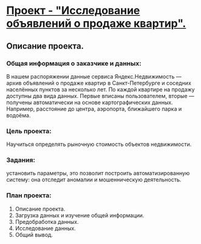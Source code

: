 # [Проект - "Исследование объявлений о продаже квартир".](https://github.com/usr036943/yandex_practicum_projects/blob/main/2.%20Исследование%20объявлений%20о%20продаже%20квартир/2.%20Исследование%20объявлений%20о%20продаже%20квартир.ipynb)
## Описание проекта.
### Общая информация о заказчике и данных: 
В нашем распоряжении данные сервиса Яндекс.Недвижимость — архив объявлений о продаже квартир в Санкт-Петербурге и соседних населённых пунктов за несколько лет. По каждой квартире на продажу доступны два вида данных. Первые вписаны пользователем, вторые — получены автоматически на основе картографических данных. Например, расстояние до центра, аэропорта, ближайшего парка и водоёма.

### Цель проекта: 
Научиться определять рыночную стоимость объектов недвижимости.

### Задания:

установить параметры, это позволит построить автоматизированную систему: она отследит аномалии и мошенническую деятельность.

### План проекта:

1. Описание проекта.
2. Загрузка данных и изучение общей информации.
3. Предобработка данных.
4. Исследование данных.
5. Общий вывод.

